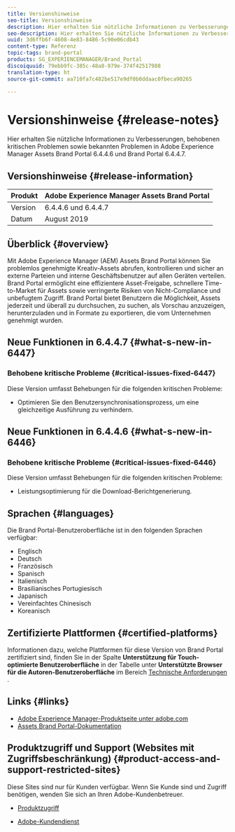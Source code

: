 ```yaml
---
title: Versionshinweise
seo-title: Versionshinweise
description: Hier erhalten Sie nützliche Informationen zu Verbesserungen, behobenen kritischen Problemen sowie bekannten Problemen in Adobe Experience Manager Assets Brand Portal 6.4.4.6 und Brand Portal 6.4.4.7.
seo-description: Hier erhalten Sie nützliche Informationen zu Verbesserungen, behobenen kritischen Problemen sowie bekannten Problemen in Adobe Experience Manager Assets Brand Portal 6.4.4.6 und Brand Portal 6.4.4.7.
uuid: 3d6ffb6f-4608-4e83-8486-5c90e06cdb43
content-type: Referenz
topic-tags: brand-portal
products: SG_EXPERIENCEMANAGER/Brand_Portal
discoiquuid: 79ebb9fc-385c-48a8-979e-374f42517988
translation-type: ht
source-git-commit: aa710fa7c482be517e9df0b0ddaac0fbeca90265

---
```



# Versionshinweise {#release-notes}

Hier erhalten Sie nützliche Informationen zu Verbesserungen, behobenen kritischen Problemen sowie bekannten Problemen in Adobe Experience Manager Assets Brand Portal 6.4.4.6 und Brand Portal 6.4.4.7.

## Versionshinweise {#release-information}

| Produkt | Adobe Experience Manager Assets Brand Portal |
|---|---|
| Version | 6.4.4.6 und 6.4.4.7 |
| Datum | August 2019 |

## Überblick {#overview}

Mit Adobe Experience Manager (AEM) Assets Brand Portal können Sie problemlos genehmigte Kreativ-Assets abrufen, kontrollieren und sicher an externe Parteien und interne Geschäftsbenutzer auf allen Geräten verteilen. Brand Portal ermöglicht eine effizientere Asset-Freigabe, schnellere Time-to-Market für Assets sowie verringerte Risiken von Nicht-Compliance und unbefugtem Zugriff. Brand Portal bietet Benutzern die Möglichkeit, Assets jederzeit und überall zu durchsuchen, zu suchen, als Vorschau anzuzeigen, herunterzuladen und in Formate zu exportieren, die vom Unternehmen genehmigt wurden.

## Neue Funktionen in 6.4.4.7 {#what-s-new-in-6447}

### Behobene kritische Probleme {#critical-issues-fixed-6447}

Diese Version umfasst Behebungen für die folgenden kritischen Probleme:

* Optimieren Sie den Benutzersynchronisationsprozess, um eine gleichzeitige Ausführung zu verhindern.

## Neue Funktionen in 6.4.4.6 {#what-s-new-in-6446}

### Behobene kritische Probleme {#critical-issues-fixed-6446}

Diese Version umfasst Behebungen für die folgenden kritischen Probleme:

* Leistungsoptimierung für die Download-Berichtgenerierung.

## Sprachen {#languages}

Die Brand Portal-Benutzeroberfläche ist in den folgenden Sprachen verfügbar:

* Englisch
* Deutsch
* Französisch
* Spanisch
* Italienisch
* Brasilianisches   Portugiesisch
* Japanisch
* Vereinfachtes Chinesisch
* Koreanisch

## Zertifizierte Plattformen {#certified-platforms}

Informationen dazu, welche Plattformen für diese Version von Brand Portal zertifiziert sind, finden Sie in der Spalte **Unterstützung für Touch-optimierte Benutzeroberfläche** in der Tabelle unter **Unterstützte Browser für die Autoren-Benutzeroberfläche** im Bereich [Technische Anforderungen ](https://helpx.adobe.com/de/experience-manager/6-4/sites/deploying/using/technical-requirements.html).

## Links {#links}

* [Adobe Experience Manager-Produktseite unter adobe.com](http://www.adobe.com/in/marketing-cloud/experience-manager.html)
* [Assets Brand Portal-Dokumentation](https://helpx.adobe.com/de/experience-manager/brand-portal/user-guide.html)

## Produktzugriff und Support (Websites mit Zugriffsbeschränkung) {#product-access-and-support-restricted-sites}

Diese Sites sind nur für Kunden verfügbar. Wenn Sie Kunde sind und Zugriff benötigen, wenden Sie sich an Ihren Adobe-Kundenbetreuer.

* [](https://daycare.day.com) [Produktzugriff](https://login.marketing.adobe.com)

* [Adobe-Kundendienst](https://helpx.adobe.com/contact.html)
